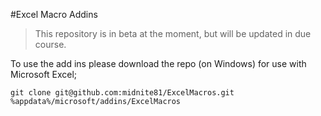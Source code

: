#Excel Macro Addins

> This repository is in beta at the moment, but will be updated in due course.

To use the add ins please download the repo (on Windows) for use with Microsoft Excel;

`git clone git@github.com:midnite81/ExcelMacros.git %appdata%/microsoft/addins/ExcelMacros`